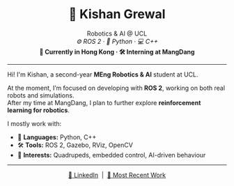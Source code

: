 <h1 align="center">🤖 Kishan Grewal</h1>

<p align="center">
  Robotics & AI @ UCL<br>
  <em>⚙️ ROS 2 · 🐍 Python · 💻 C++</em><br>
  <strong>📍 Currently in Hong Kong · 🛠️ Interning at MangDang</strong>
</p>

---

Hi! I'm Kishan, a second-year **MEng Robotics & AI** student at UCL.

At the moment, I’m focused on developing with **ROS 2**, working on both real robots and simulations.<br>
After my time at MangDang, I plan to further explore **reinforcement learning for robotics**.

I mostly work with:

- 🧠 **Languages:** Python, C++
- 🛠️ **Tools:** ROS 2, Gazebo, RViz, OpenCV
- 🤖 **Interests:** Quadrupeds, embedded control, AI-driven behaviour

---

<p align="center">
  <a href="https://www.linkedin.com/in/kishan-grewal/">🔗 LinkedIn</a> &nbsp;|&nbsp;
  <a href="https://github.com/kishan-grewal/mini_pupper_ros/tree/feat/tracking-v2/mini_pupper_tracking">🚀 Most Recent Work</a>
</p>
